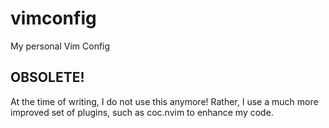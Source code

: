 # vimconfig
My personal Vim Config

## OBSOLETE!

At the time of writing, I do not use this anymore! Rather, I use a much more improved set of plugins, such as coc.nvim to enhance my code.
